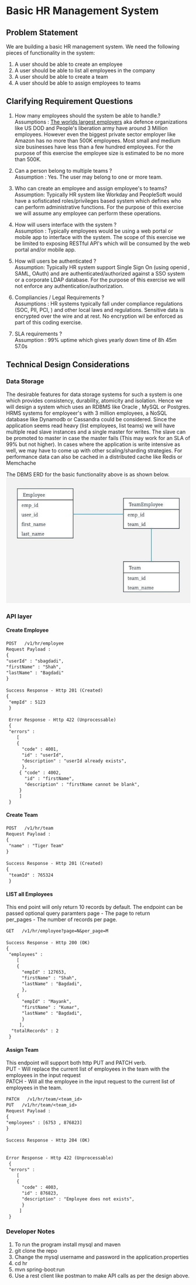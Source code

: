 # Basic HR Management System

## Problem Statement

We are building a basic HR management system. We need the following pieces of functionality in the system:
1. A user should be able to create an employee
2. A user should be able to list all employees in the company
3. A user should be able to create a team
4. A user should be able to assign employees to teams

## Clarifying Requirement Questions

1. How many employees should the system be able to handle.?  
Assumptions : [The worlds largest employers](https://en.wikipedia.org/wiki/List_of_largest_employers) aka defence
organizations like US DOD and People's liberation army have around 3 Million employees.
However even the biggest private sector employer like Amazon has no more than 500K employees. Most small and medium size businesses have less than a few hundred employees.
For the purpose of this exercise the employee size is estimated to be no more than 500K.

2. Can a person belong to multiple teams ?  
Assumption : Yes. The user may belong to one or more team.

3. Who can create an employee and assign employee's to teams?  
Assumption: Typically HR system like Workday and PeopleSoft would have a sofisticated roles/privileges based system which defines
who can perform administrative functions. For the purpose of this exercise we will assume any employee can perform these operations.

4. How will users interface with the system ?  
Assumption : Typically employees would be using a web portal or mobile app to interface with the system.
The scope of this exercise we be limited to exposing RESTful API's which will be consumed by the web portal and/or mobile app.

5. How will users be authenticated ?  
Assumption: Typically HR system support Single Sign On (using openid , SAML, OAuth) and are authenticated/authorized against
a SSO system or a corporate LDAP database.
For the purpose of this exercise we will not enforce any authentication/authorization.

6. Compliancies / Legal Requirements ?  
Assumptions : HR systems typically fall under compliance regulations (SOC, PII, PCI, ) and other local laws and regulations.
Sensitive data is encrypted over the wire and at rest. No encryption wil be enforced as part of this coding exercise.

7. SLA requirements ?  
Assumption : 99% uptime which gives yearly down time of 8h 45m 57.0s


## Technical Design Considerations

### Data Storage
The desirable features for data storage systems for such a system is one which
provides consistency, durability, atomicity and isolation. Hence we will design a system which uses an RDBMS like
Oracle , MySQL or Postgres. HRMS systems for employeer's with 3 million employees, a NoSQL database like Dynamodb or Cassandra could be considered.
Since the application seems read heavy (list employees, list teams) we will have multiple read slave instances and a single master for writes.
The slave can be promoted to master in case the master fails (This may work for an SLA of 99% but not higher).
In cases where the application is write intensive as well, we may have to come up with other scaling/sharding strategies.
For performance data can also be cached in a distributed cache like Redis or Memchache

The DBMS ERD for the basic functionality above is as shown below.
![ERD](./basicHR.jpg)


### API layer

#### Create Employee
```
POST   /v1/hr/employee
Request Payload :
{
"userId" : "sbagdadi",
"firstName" : "Shah",
"lastName" : "Bagdadi"
}

Success Response - Http 201 (Created)
{
 "empId" : 5123
 }

 Error Response - Http 422 (Unprocessable)
 {
 "errors" :
    [
    {
      "code" : 4001,
      "id" : "userId",
      "description" : "userId already exists",
      },
     { "code" : 4002,
       "id" : "firstName",
       "description" : "firstName cannot be blank",
     }
     ]
 }
```


#### Create Team
```
POST   /v1/hr/team
Request Payload :
{
 "name" : "Tiger Team"
}

Success Response - Http 201 (Created)
{
 "teamId" : 765324
 }

```

#### LIST all Employees
This end point will only return 10 records by default.
The endpoint can be passed optional query paramters
page - The page to return  
per_pages - The number of records per page.  
```
GET   /v1/hr/employee?page=N&per_page=M

Success Response - Http 200 (OK)
{
 "employees" :
    [
    {
      "empId" : 127653,
      "firstName" : "Shah",
      "lastName" : "Bagdadi",
      },
    {
      "empId" : "Mayank",
      "firstName" : "Kumar",
      "lastName" : "Bagdadi",
      }
     ],
  "totalRecords" : 2
 }

```


#### Assign Team
This endpoint will support both http PUT and PATCH verb.  
PUT - Will replace the current list of employees in the team with the employees in the input request  
PATCH - Will all the employee in the input request to the current list of employees in the team.  

```
PATCH   /v1/hr/team/<team_id>
PUT   /v1/hr/team/<team_id>
Request Payload :
{
"employees" : [6753 , 876823]
}

Success Response - Http 204 (OK)


Error Response - Http 422 (Unprocessable)
 {
 "errors" :
    [
    {
      "code" : 4003,
      "id" : 876823,
      "description" : "Employee does not exists",
      }
     ]
 }
```

### Developer Notes
1. To run the program install mysql and maven
2. git clone the repo
3. Change the mysql username and password in the application.properties
4. cd hr
5. mvn spring-boot:run 
6. Use a rest client like postman to make API calls as per the design above.
